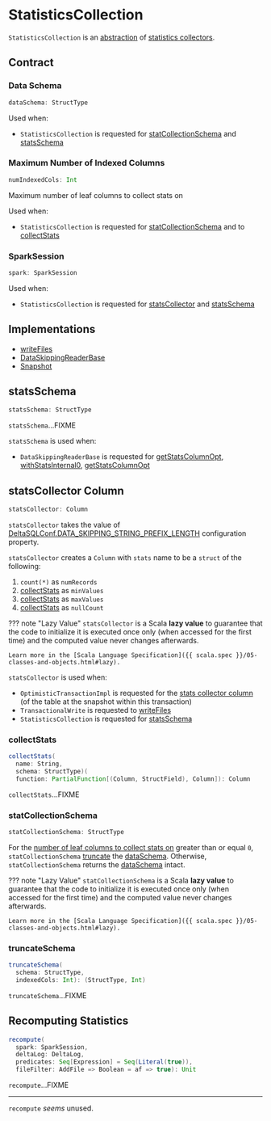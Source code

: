 # StatisticsCollection

`StatisticsCollection` is an [abstraction](#contract) of [statistics collectors](#implementations).

## Contract

### <span id="dataSchema"> Data Schema

```scala
dataSchema: StructType
```

Used when:

* `StatisticsCollection` is requested for [statCollectionSchema](#statCollectionSchema) and [statsSchema](#statsSchema)

### <span id="numIndexedCols"> Maximum Number of Indexed Columns

```scala
numIndexedCols: Int
```

Maximum number of leaf columns to collect stats on

Used when:

* `StatisticsCollection` is requested for [statCollectionSchema](#statCollectionSchema) and to [collectStats](#collectStats)

### <span id="spark"> SparkSession

```scala
spark: SparkSession
```

Used when:

* `StatisticsCollection` is requested for [statsCollector](#statsCollector) and [statsSchema](#statsSchema)

## Implementations

* [writeFiles](TransactionalWrite.md#writeFiles)
* [DataSkippingReaderBase](data-skipping/DataSkippingReaderBase.md)
* [Snapshot](Snapshot.md)

## <span id="statsSchema"> statsSchema

```scala
statsSchema: StructType
```

`statsSchema`...FIXME

`statsSchema` is used when:

* `DataSkippingReaderBase` is requested for [getStatsColumnOpt](data-skipping/DataSkippingReaderBase.md#getStatsColumnOpt), [withStatsInternal0](data-skipping/DataSkippingReaderBase.md#withStatsInternal0), [getStatsColumnOpt](data-skipping/DataSkippingReaderBase.md#getStatsColumnOpt)

## <span id="statsCollector"> statsCollector Column

```scala
statsCollector: Column
```

`statsCollector` takes the value of [DeltaSQLConf.DATA_SKIPPING_STRING_PREFIX_LENGTH](DeltaSQLConf.md#DATA_SKIPPING_STRING_PREFIX_LENGTH) configuration property.

`statsCollector` creates a `Column` with `stats` name to be a `struct` of the following:

1. `count(*)` as `numRecords`
1. [collectStats](#collectStats) as `minValues`
1. [collectStats](#collectStats) as `maxValues`
1. [collectStats](#collectStats) as `nullCount`

??? note "Lazy Value"
    `statsCollector` is a Scala **lazy value** to guarantee that the code to initialize it is executed once only (when accessed for the first time) and the computed value never changes afterwards.

    Learn more in the [Scala Language Specification]({{ scala.spec }}/05-classes-and-objects.html#lazy).

`statsCollector` is used when:

* `OptimisticTransactionImpl` is requested for the [stats collector column](OptimisticTransactionImpl.md#statsCollector) (of the table at the snapshot within this transaction)
* `TransactionalWrite` is requested to [writeFiles](TransactionalWrite.md#writeFiles)
* `StatisticsCollection` is requested for [statsSchema](#statsSchema)

### <span id="collectStats"> collectStats

```scala
collectStats(
  name: String,
  schema: StructType)(
  function: PartialFunction[(Column, StructField), Column]): Column
```

`collectStats`...FIXME

### <span id="statCollectionSchema"> statCollectionSchema

```scala
statCollectionSchema: StructType
```

For the [number of leaf columns to collect stats on](#numIndexedCols) greater than or equal `0`, `statCollectionSchema` [truncate](#truncateSchema) the [dataSchema](#dataSchema). Otherwise, `statCollectionSchema` returns the [dataSchema](#dataSchema) intact.

??? note "Lazy Value"
    `statCollectionSchema` is a Scala **lazy value** to guarantee that the code to initialize it is executed once only (when accessed for the first time) and the computed value never changes afterwards.

    Learn more in the [Scala Language Specification]({{ scala.spec }}/05-classes-and-objects.html#lazy).

### <span id="truncateSchema"> truncateSchema

```scala
truncateSchema(
  schema: StructType,
  indexedCols: Int): (StructType, Int)
```

`truncateSchema`...FIXME

## <span id="recompute"> Recomputing Statistics

```scala
recompute(
  spark: SparkSession,
  deltaLog: DeltaLog,
  predicates: Seq[Expression] = Seq(Literal(true)),
  fileFilter: AddFile => Boolean = af => true): Unit
```

`recompute`...FIXME

---

`recompute` _seems_ unused.
